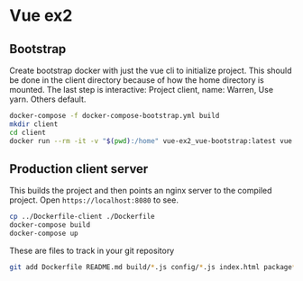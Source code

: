# Vue ex2

## Bootstrap

Create bootstrap docker with just the vue cli to initialize project.  This should be done in the client directory because of how the home directory is mounted.
The last step is interactive: Project client, name: Warren, Use yarn. Others default.

```bash
docker-compose -f docker-compose-bootstrap.yml build
mkdir client
cd client
docker run --rm -it -v "$(pwd):/home" vue-ex2_vue-bootstrap:latest vue init webcpack .
```

## Production client server

This builds the project and then points an nginx server to the compiled project.  Open `https://localhost:8080` to see.

```bash
cp ../Dockerfile-client ./Dockerfile
docker-compose build
docker-compose up
```
These are files to track in your git repository

```bash
git add Dockerfile README.md build/*.js config/*.js index.html package*.json src/App.vue src/assets/logo.png src/components/HelloWorld.vue src/main.js src/router/index.js static/.gitkeep test/e2e/*.js test/unit/.eslintrc test/unit/*.js test/unit/specs/*.js
```

